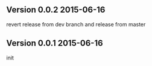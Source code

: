 ## Version 0.0.2 2015-06-16

revert release from dev branch and release from master

## Version 0.0.1 2015-06-16

init

